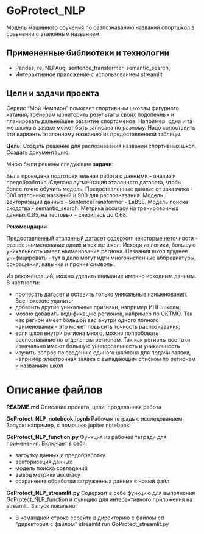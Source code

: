 # GoProtect_NLP

Модель машинного обучения по разпознаванию названий спортшкол в сравнении с эталонным названием.

## Примененные библиотеки и технологии
- Pandas, re, NLPAug, sentence_transformer, semantic_search,
- Интерактивное приложение с использованием streamlit

## Цели и задачи проекта
Сервис “Мой Чемпион” помогает спортивным школам фигурного катания, тренерам мониторить результаты своих подопечных и планировать дальнейшее развитие спортсменов. Например, одна и та же школа в заявке может быть записана по разному. Надо сопоставить эти варианты эталонному названию из предоставленной таблицы.

**Цель**: Создать решение для распознавания названий спортивных школ. Создать документацию:

Мною были решены следующие **задачи**:

Была проведена подготовительная работа с данными - анализ и предобработка. Сделана аугментация эталонного датасета, чтобы более точно обучить модель. Предоставленные данные от заказчика - 300 эталонных названий  и 900 для распознавания. Модель векторизации данных - SentenceTransformer - LaBSE. Модель поиска сходства - semantic_search. Метрика accuracy на тренировочных данных 0.85, на тестовых - снизилась до 0.68.

**Рекомендации**

Предоставленный эталонный датасет содержит некоторые неточности - разное наименование одних и тех же школ. Исходя из логики, большую уникальность имеет наименование региона. Названия школ труднее унифицировать - тут в дело могут идти многочисленные аббревиатуры, сокращения, кавычки и прочие символы.

Из рекомендаций, можно уделить внимание именно исходным данным. В частности:
- прочесать датасет и оставить только уникальные наименования. Все похожие удалить;
- добавить другие уникальные признаки, например ИНН школы;
- можно добавить кодификацию регионов, например по ОКТМО. Так как регион имеет большой вес внутри одного полного наименования - это может повысить точность распознавания;
- если школ внутри региона много, можно попробовать распознавание по отдельным регионам. Так как регионы все таки изначально имеют большую универсальность и уникальность
- изучить вопрос по введению единого шаблона для подачи заявок, например электронная заявка с выпадающим списком по регионам и названиям школ

# Описание файлов

**README.md**
Описание проекта, цели, проделанная работа

**GoProtect_NLP_notebook.ipynb**
Рабочая тетрадь с исследованием.
Запуск: например, с помощью jupiter notebook

**GoProtect_NLP_function.py**
Функция из рабочей тетради для применения. Включает в себя:
- загрузку данных и предобработку
- векторизация данных
- модель поиска совпадений
- вывод метрики accuracy
- сохранение обработки загруженных данных в новый файл

**GoProtect_NLP_streamlit.py**
Содержит в себе функцию для выполнения GoProtect_NLP_function и функцию для интерактивного приложения на streamlit.
Запуск локально:
- В командной строке серейти в директорию с файлом 
	cd "директория с файлом"
	streamlit run GoProtect_streamlit.py
